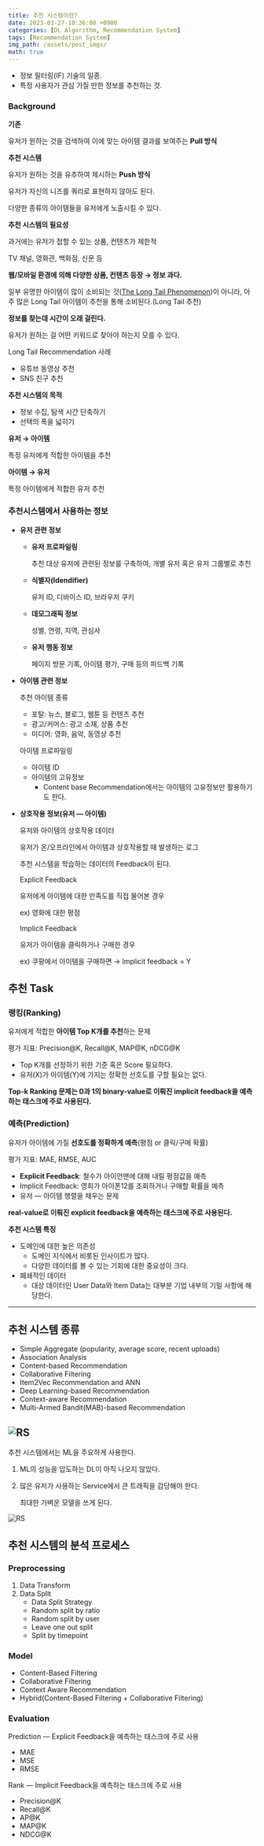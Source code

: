 ```yaml
---
title: 추천 시스템이란?
date: 2023-03-27-10:36:00 +0900
categories: [DL Algorithm, Recommendation System]
tags: [Recommendation System]
img_path: /assets/post_imgs/
math: true
---
```


- 정보 필터링(IF) 기술의 일종.
- 특정 사용자가 관심 가질 만한 정보를 추천하는 것.

### Background

**기존**

유저가 원하는 것을 검색하여 이에 맞는 아이템 결과를 보여주는 **Pull 방식**

**추천 시스템**

유저가 원하는 것을 유추하여 제시하는 **Push 방식**

유저가 자신의 니즈를 쿼리로 표현하지 않아도 된다.

다양한 종류의 아이템들을 유저에게 노출시킬 수 있다.

**추천 시스템의 필요성**

과거에는 유저가 접할 수 있는 상품, 컨텐츠가 제한적

TV 채널, 영화관, 백화점, 신문 등

**웹/모바일 환경에 의해 다양한 상품, 컨텐츠 등장 → 정보 과다.**

일부 유명한 아이템이 많이 소비되는 것([The Long Tail Phenomenon](https://www.notion.so/The-Long-Tail-Phenomenon-d4335adad91d467885b0ef7eaf7bccc9?pvs=21))이 아니라, 
아주 많은 Long Tail 아이템이 추천을 통해 소비된다.(Long Tail 추천)

**정보를 찾는데 시간이 오래 걸린다.**

유저가 원하는 걸 어떤 키워드로 찾아야 하는지 모를 수 있다.

Long Tail Recommendation 사례

- 유튜브 동영상 추천
- SNS 친구 추천

**추천 시스템의 목적**

- 정보 수집, 탐색 시간 단축하기
- 선택의 폭을 넓히기

**유저 → 아이템**

특정 유저에게 적합한 아이템을 추천

**아이템 → 유저**

특정 아이템에게 적합한 유저 추천

### 추천시스템에서 사용하는 정보

- **유저 관련 정보**
    - **유저 프로파일링**
        
        추천 대상 유저에 관련된 정보를 구축하여, 개별 유저 혹은 유저 그룹별로 추천
        
    - **식별자(Idendifier)**
        
        유저 ID, 디바이스 ID, 브라우저 쿠키
        
    - **데모그래픽 정보**
        
        성별, 연령, 지역, 관심사
        
    - **유저 행동 정보**
        
        페이지 방문 기록, 아이템 평가, 구매 등의 피드백 기록
        
- **아이템 관련 정보**
    
    추천 아이템 종류
    
    - 포탈: 뉴스, 블로그, 웹툰 등 컨텐츠 추천
    - 광고/커머스: 광고 소재, 상품 추천
    - 미디어: 영화, 음악, 동영상 추천
    
    아이템 프로파일링
    
    - 아이템 ID
    - 아이템의 고유정보
        - Content base Recommendation에서는 아이템의 고유정보만 활용하기도 한다.
- **상호작용 정보(유저 — 아이템)**
    
    유저와 아이템의 상호작용 데이터
    
    유저가 온/오프라인에서 아이템과 상호작용할 때 발생하는 로그
    
    추천 시스템을 학습하는 데이터의 Feedback이 된다.
    
    Explicit Feedback
    
    유저에게 아이템에 대한 만족도를 직접 물어본 경우
    
    ex) 영화에 대한 평점
    
    Implicit Feedback
    
    유저가 아이템을 클릭하거나 구매한 경우
    
    ex) 쿠팡에서 아이템을 구매하면 → Implicit feedback = Y
    

## 추천 Task

### **랭킹(Ranking)**

유저에게 적합한 **아이템 Top K개를 추천**하는 문제

평가 지표: Precision@K, Recall@K, MAP@K, nDCG@K

- Top K개를 선정하기 위한 기준 혹은 Score 필요하다.
- 유저(X)가 아이템(Y)에 가지는 정확한 선호도를 구할 필요는 없다.

**Top-k Ranking 문제는 0과 1의 binary-value로 이뤄진 implicit feedback을 예측하는 태스크에 주로 사용된다.**

### **예측(Prediction)**

유저가 아이템에 가질 **선호도를 정확하게 예측**(평점 or 클릭/구매 확률)

평가 지표: MAE, RMSE, AUC

- **Explicit Feedback**: 철수가 아이언맨에 대해 내릴 평점값을 예측
- Implicit Feedback: 영희가 아이폰12를 조회하거나 구매할 확률을 예측
- 유저 — 아이템 행렬을 채우는 문제

**real-value로 이뤄진 explicit feedback을 예측하는 태스크에 주로 사용된다.**

**추천 시스템 특징**

- 도메인에 대한 높은 의존성
    - 도메인 지식에서 비롯된 인사이트가 많다.
    - 다양한 데이터를 볼 수 있는 기회에 대한 중요성이 크다.
- 폐쇄적인 데이터
    - 대상 데이터인 User Data와 Item Data는 대부분 기업 내부의 기밀 사항에 해당한다.

---

## 추천 시스템 종류

- Simple Aggregate (popularity, average score, recent uploads)
- Association Analysis
- Content-based Recommendation
- Collaborative Filtering
- Item2Vec Recommendation and ANN
- Deep Learning-based Recommendation
- Context-aware Recommendation
- Multi-Armed Bandit(MAB)-based Recommendation

![RS](RS.png)
---

추천 시스템에서는 ML을 주요하게 사용한다.

1. ML의 성능을 압도하는 DL이 아직 나오지 않았다.
2. 많은 유저가 사용하는 Service에서 큰 트래픽을 감당해야 한다.
    
    최대한 가벼운 모델을 쓰게 된다.

![RS](RS1.png)

## 추천 시스템의 분석 프로세스

### Preprocessing

1. Data Transform
2. Data Split
    - Data Split Strategy
    - Random split by ratio
    - Random split by user
    - Leave one out split
    - Split by timepoint

### Model

- Content-Based Filtering
- Collaborative Filtering
- Context Aware Recommendation
- Hybrid(Content-Based Filtering + Collaborative Filtering)

### Evaluation

Prediction — Explicit Feedback을 예측하는 태스크에 주로 사용

- MAE
- MSE
- RMSE

Rank — Implicit Feedback을 예측하는 태스크에 주로 사용

- Precision@K
- Recall@K
- AP@K
- MAP@K
- NDCG@K